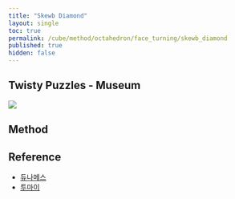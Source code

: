 ```yaml
---
title: "Skewb Diamond"
layout: single
toc: true
permalink: /cube/method/octahedron/face_turning/skewb_diamond
published: true
hidden: false
---
```


<head>
  <base target="_blank">
</head>



## Twisty Puzzles - Museum

<a href="https://twistypuzzles.com/app/museum/museum_showitem.php?pkey=393">
  <img src="https://twistypuzzles.com/museum/large/00393-01.jpg">
</a>



## Method



## Reference

- [듀나메스](https://youtu.be/eujA12sUKtM)
- [투마이](https://youtu.be/6PC0aCguWNc)
